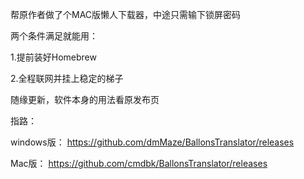 帮原作者做了个MAC版懒人下载器，中途只需输下锁屏密码

两个条件满足就能用：

1.提前装好Homebrew

2.全程联网并挂上稳定的梯子

随缘更新，软件本身的用法看原发布页

指路：

windows版：
https://github.com/dmMaze/BallonsTranslator/releases

Mac版：
https://github.com/cmdbk/BallonsTranslator/releases
